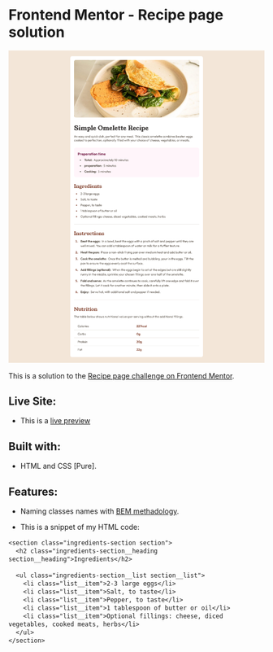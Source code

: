 # Frontend Mentor - Recipe page solution

![Screenshot of the website](./assets/preview/recipe-page.png)

This is a solution to the [Recipe page challenge on Frontend    Mentor](https://www.frontendmentor.io/challenges/recipe-page-KiTsR8QQKm).

## Live Site:
- This is a [live preview](https://iabdwahab.me/frontend-mentor-solutions/recipe-page)

## Built with:

- HTML and CSS [Pure].

## Features:

- Naming classes names with [BEM methadology](https://en.bem.info/methodology/).

- This is a snippet of my HTML code:

```
<section class="ingredients-section section">
  <h2 class="ingredients-section__heading section__heading">Ingredients</h2>

  <ul class="ingredients-section__list section__list">
    <li class="list__item">2-3 large eggs</li>
    <li class="list__item">Salt, to taste</li>
    <li class="list__item">Pepper, to taste</li>
    <li class="list__item">1 tablespoon of butter or oil</li>
    <li class="list__item">Optional fillings: cheese, diced vegetables, cooked meats, herbs</li>
  </ul>
</section>
```